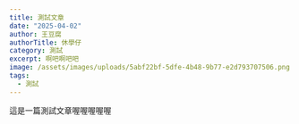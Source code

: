 ```yaml
---
title: 測試文章
date: "2025-04-02"
author: 王豆腐
authorTitle: 休學仔
category: 測試
excerpt: 啊吧啊吧吧
image: /assets/images/uploads/5abf22bf-5dfe-4b48-9b77-e2d793707506.png
tags:
  - 測試
---
```

這是一篇測試文章喔喔喔喔喔
